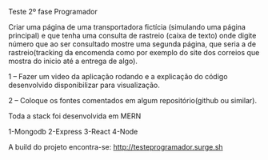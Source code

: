 Teste  2º fase Programador

Criar uma página de uma transportadora fictícia (simulando uma página principal) e que tenha uma consulta de rastreio (caixa de texto) onde digite número que ao ser consultado mostre uma segunda  página, que seria a de rastreio(tracking da encomenda como por exemplo do site dos correios que mostra do inicio até a entrega de algo). 

1 – Fazer um video da aplicação rodando e a explicação do código desenvolvido disponibilizar para visualização.

2 – Coloque os fontes comentados em algum repositório(github ou similar).


Toda a stack foi desenvolvida em MERN

1-Mongodb
2-Express
3-React
4-Node

A build do projeto encontra-se: http://testeprogramador.surge.sh
